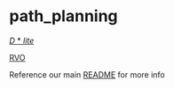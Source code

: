 # path_planning

[*D* * *lite*](https://www.google.com/url?sa=t&rct=j&q=&esrc=s&source=web&cd=1&cad=rja&uact=8&ved=0ahUKEwiPh4-YjJLbAhWP_lQKHfiZDD4QFggpMAA&url=http%3A%2F%2Fidm-lab.org%2Fbib%2Fabstracts%2Fpapers%2Faaai02b.pdf&usg=AOvVaw31g8KwtKqNH0v_mN--LZIi)

[RVO](http://gamma.cs.unc.edu/RVO/icra2008.pdf)

Reference our main [README](https://github.mit.edu/412-multi-agent-2/412-multi-agent-2/blob/master/README.md) for more info
